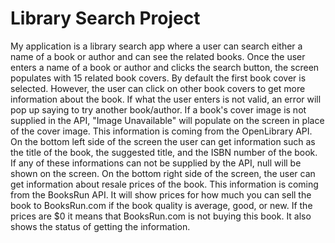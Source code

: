 # Library Search Project

My application is a library search app where a user can search either a name of a book or author and can see the related books. Once the user enters a name of a book or author and clicks the search button, the screen populates with 15 related book covers. By default the first book cover is selected. However, the user can click on other book covers to get more information about the book. If what the user enters is not valid, an error will pop up saying to try another book/author. If a book's cover image is not supplied in the API, "Image Unavailable" will populate on the screen in place of the cover image. This information is coming from the OpenLibrary API. On the bottom left side of the screen the user can get information such as the title of the book, the suggested title, and the ISBN number of the book. If any of these informations can not be supplied by the API, null will be shown on the screen. On the bottom right side of the screen, the user can get information about resale prices of the book. This information is coming from the BooksRun API. It will show prices for how much you can sell the book to BooksRun.com if the book quality is average, good, or new. If the prices are $0 it means that BooksRun.com is not buying this book. It also shows the status of getting the information.
